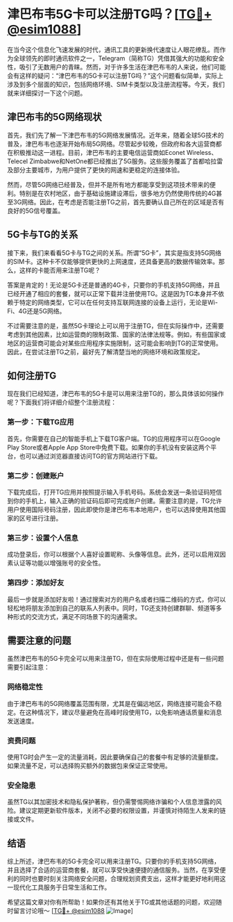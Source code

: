 # 津巴布韦5G卡可以注册TG吗？[[TG💪+ @esim1088](https://t.me/s/esim1088)]

在当今这个信息化飞速发展的时代，通讯工具的更新换代速度让人眼花缭乱。而作为全球领先的即时通讯软件之一，Telegram（简称TG）凭借其强大的功能和安全性，吸引了无数用户的青睐。然而，对于许多生活在津巴布韦的人来说，他们可能会有这样的疑问：“津巴布韦的5G卡可以注册TG吗？”这个问题看似简单，实际上涉及到多个层面的知识，包括网络环境、SIM卡类型以及注册流程等。今天，我们就来详细探讨一下这个问题。

## 津巴布韦的5G网络现状

首先，我们先了解一下津巴布韦的5G网络发展情况。近年来，随着全球5G技术的普及，津巴布韦也逐渐开始布局5G网络。尽管起步较晚，但政府和各大运营商都在积极推动这一进程。目前，津巴布韦的主要电信运营商如Econet Wireless、Telecel Zimbabwe和NetOne都已经推出了5G服务。这些服务覆盖了首都哈拉雷及部分主要城市，为用户提供了更快的网速和更稳定的连接体验。

然而，尽管5G网络已经普及，但并不是所有地方都能享受到这项技术带来的便利。特别是在农村地区，由于基础设施建设滞后，很多地方仍然使用传统的4G甚至3G网络。因此，在考虑是否能注册TG之前，首先要确认自己所在的区域是否有良好的5G信号覆盖。

## 5G卡与TG的关系

接下来，我们来看看5G卡与TG之间的关系。所谓“5G卡”，其实是指支持5G网络的SIM卡。这种卡不仅能够提供更快的上网速度，还具备更高的数据传输效率。那么，这样的卡能否用来注册TG呢？

答案是肯定的！无论是5G卡还是普通的4G卡，只要你的手机支持5G网络，并且已经开通了相应的套餐，就可以正常下载并注册使用TG。这是因为TG本身并不依赖于特定的网络类型，它可以在任何支持互联网连接的设备上运行，无论是Wi-Fi、4G还是5G网络。

不过需要注意的是，虽然5G卡理论上可以用于注册TG，但在实际操作中，还需要考虑到其他因素，比如运营商的限制政策、国家的法律法规等。例如，有些国家或地区的运营商可能会对某些应用程序实施限制，这可能会影响到TG的正常使用。因此，在尝试注册TG之前，最好先了解清楚当地的网络环境和政策规定。

## 如何注册TG

现在我们已经知道，津巴布韦的5G卡是可以用来注册TG的，那么具体该如何操作呢？下面我们将详细介绍整个注册流程：

### 第一步：下载TG应用

首先，你需要在自己的智能手机上下载TG客户端。TG的应用程序可以在Google Play Store或者Apple App Store中免费下载。如果你的手机没有安装这两个平台，也可以通过浏览器直接访问TG的官方网站进行下载。

### 第二步：创建账户

下载完成后，打开TG应用并按照提示输入手机号码。系统会发送一条验证码短信到你的手机上，输入正确的验证码后即可完成账户创建。需要注意的是，TG允许用户使用国际号码注册，因此即使你是津巴布韦本地用户，也可以选择使用其他国家的区号进行注册。

### 第三步：设置个人信息

成功登录后，你可以根据个人喜好设置昵称、头像等信息。此外，还可以启用双因素认证等功能以增强账号的安全性。

### 第四步：添加好友

最后一步就是添加好友啦！通过搜索对方的用户名或者扫描二维码的方式，你可以轻松地将朋友添加到自己的联系人列表中。同时，TG还支持创建群聊、频道等多种形式的交流方式，满足不同场景下的沟通需求。

## 需要注意的问题

虽然津巴布韦的5G卡完全可以用来注册TG，但在实际使用过程中还是有一些问题需要引起注意：

### 网络稳定性

由于津巴布韦的5G网络覆盖范围有限，尤其是在偏远地区，网络连接可能会不稳定。在这种情况下，建议尽量避免在高峰时段使用TG，以免影响通话质量和消息发送速度。

### 资费问题

使用TG时会产生一定的流量消耗，因此要确保自己的套餐中有足够的流量额度。如果流量不足，可以选择购买额外的数据包来保证正常使用。

### 安全隐患

虽然TG以其加密技术和隐私保护著称，但仍需警惕网络诈骗和个人信息泄露的风险。建议定期更新软件版本，关闭不必要的权限设置，并谨慎对待陌生人发来的链接或文件。

## 结语

综上所述，津巴布韦的5G卡完全可以用来注册TG。只要你的手机支持5G网络，并且选择了合适的运营商套餐，就可以享受快速便捷的通信服务。当然，在享受便利的同时也要时刻关注网络安全问题，合理规划资费支出，这样才能更好地利用这一现代化工具服务于日常生活和工作。

希望这篇文章对你有所帮助！如果你还有其他关于TG或其他话题的问题，欢迎随时留言讨论哦～ [[TG💪+ @esim1088](https://t.me/s/esim1088) ![Image](https://i.postimg.cc/4NQfJmqS/Snipaste-2025-05-13-00-14-12.png)]